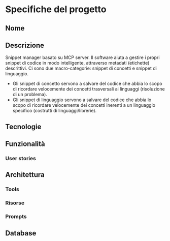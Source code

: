 # Specifiche del progetto

## Nome 

## Descrizione
Snippet manager basato su MCP server. Il software aiuta a gestire i propri snippet di codice in modo intelligente, attraverso metadati (etichette) descrittivi. Ci sono due macro-categorie: snippet di concetti e snippet di linguaggio. 
- Gli snippet di concetto servono a salvare del codice che abbia lo scopo di ricordare velocemente dei concetti trasversali ai linguaggi (risoluzione di un problema).
- Gli snippet di linguaggio servono a salvare del codice che abbia lo scopo di ricordare velocemente dei concetti inerenti a un linguaggio specifico (costrutti di linguaggi/librerie).

## Tecnologie

## Funzionalità
### User stories

## Architettura
### Tools
### Risorse
### Prompts

## Database
